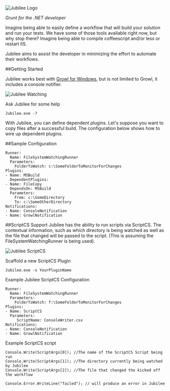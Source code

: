 ![Jubilee Logo](http://www.pieterg.com/assets/jubilee/jubilee.png)

*Grunt for the .NET developer*

Imagine being able to easily define a workflow that will build your solution and run your tests. We have some of those tools available right now, but why stop there? Imagine being able to compile coffeescript and/or less or restart IIS.

Jubilee aims to assist the developer in minimizing the effort to automate their workflows.

##Getting Started

Jubilee works best with [Growl for Windows](http://www.growlforwindows.com/gfw/ "Growl for Windows"), but is not limited to Growl, it includes a console notifier.

![Jubilee Watching](http://www.pieterg.com/assets/jubilee/watching.png)

Ask Jubilee for some help

```
Jubilee.exe -?
```

With Jubilee, you can define dependent plugins. Let's suppose you want to copy files after a successful build. The configuration below shows how to wire up dependent plugins.

##Sample Configuration
```
Runner:
  Name: FileSystemWatchingRunner
  Parameters:
    FolderToWatch: c:\SomeFolderToMonitorForChanges
Plugins:
- Name: MSBuild
  DependentPlugins:
- Name: FileCopy
  DependsOn: MSBuild
  Parameters: 
    From: c:\SomeDirectory
    To: c:\SomeOtherDirectory
Notifications:
- Name: ConsoleNotification
- Name: GrowlNotification
```

##ScriptCS Support
Jubilee has the ability to run scripts via ScriptCS. The contextual information, such as which directory is being watched as well as the file that changed will be passed to the script. (This is assuming the FileSystemWatchingRunner is being used).

![Jubilee ScriptCS](http://www.pieterg.com/assets/jubilee/hello_from_scriptcs_plugin.PNG)

Scaffold a new ScriptCS Plugin

```
Jubilee.exe -s YourPluginName
```

Example Jubilee ScriptCS Configuration
```
Runner:
  Name: FileSystemWatchingRunner
  Parameters:
    FolderToWatch: f:\SomeFolderToMonitorForChanges
Plugins:
- Name: ScriptCS
  Parameters:
     ScriptName: ConsoleWriter.csx
Notifications:
- Name: ConsoleNotification
- Name: GrowlNotification
```

Example ScriptCS script
```
Console.Write(ScriptArgs[0]); //The name of the ScriptCS Script being run
Console.Write(ScriptArgs[1]); //The directory currently being watched by Jubilee
Console.Write(ScriptArgs[2]); //The file that changed the kicked off the workflow

Console.Error.WriteLine("failed"); // will produce an error in Jubilee
```
